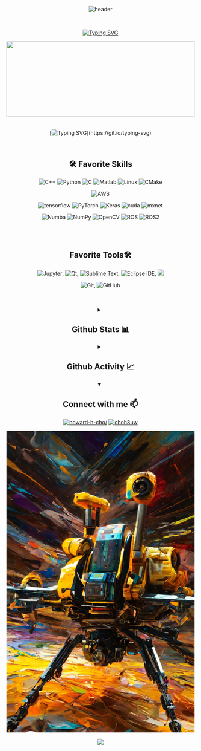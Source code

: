 <div align="center">

![header](https://capsule-render.vercel.app/api?type=waving&color=auto&height=100&section=header&text=Howard%20Cho%20🔭&fontSize=40&animation=twinkling)
  
<br>

[![Typing SVG](https://readme-typing-svg.demolab.com?font=Fira+Code&pause=1000&color=30FFB4&center=true&width=635&lines=%3C%2F%3EI'M+A%3C%5C%3E;Robotics+Research+Software+Engineering)](https://git.io/typing-svg)

<img src="https://media.giphy.com/media/dWesBcTLavkZuG35MI/giphy.gif" width="500" height="200"/>

<br>

<br>

[![Typing SVG](https://readme-typing-svg.demolab.com?font=Libre+Baskerville&weight=700&size=22&duration=1800&pause=1&color=71706F&center=true&multiline=true&repeat=false&width=1400&height=200&lines=Engineering+is+a+rigorous+field+that+continually+drives+me+to+exceed+my+best+performance.+;+;I+relish+the+process+of+troubleshooting+and+providing+solutions.+;+;The+journey+of+dissecting+intricate+problems+and+devising+their+solutions+fascinates+me%2C+;+;as+my+creative+inputs+take+shape+into+a+final+product+that+its+users+find+invaluable+and+enjoyable+to+use.)](https://git.io/typing-svg)

<br>

## 🛠️ Favorite Skills

![C++](https://img.shields.io/badge/C%2B%2B-00599C?style=flat-square&logo=c%2B%2B&logoColor=white)
![Python](https://img.shields.io/badge/Python-14354C?style=flat-square&logo=python&logoColor=white)
![C](https://img.shields.io/badge/C-%2300599C.svg?style=flat-square&logo=C&logoColor=white)
![Matlab](https://img.shields.io/badge/MATLAB-%2300299C.svg?style=flat&logoColor=white) ![Linux](https://img.shields.io/badge/Linux-FCC624?style=flat&logo=linux&logoColor=black)
 ![CMake](https://img.shields.io/badge/CMake-064F8C?style=flat&logo=cmake&logoColor=white)
 
  ![AWS](https://img.shields.io/badge/Amazon%20AWS-232F3E?style=flat&logo=Amazon%20AWS&logoColor=white)

<!-- ### Library🌠 -->
![tensorflow](https://img.shields.io/badge/TensorFlow-FF6F00?style=flat&logo=tensorflow&logoColor=white) ![PyTorch](https://img.shields.io/badge/PyTorch-EE4C2C?style=flat&logo=PyTorch&logoColor=white) ![Keras](https://img.shields.io/badge/Keras-D00000?style=flat&logo=Keras&logoColor=white) ![cuda](https://img.shields.io/badge/NVIDIA-CUDA-76B900?style=flat&logo=nvidia&logoColor=white) 
![mxnet](https://img.shields.io/badge/mxnet-%20-blue)
  
  ![Numba](https://img.shields.io/badge/Numba-00A3E0?style=flat&logo=Numba&logoColor=white) ![NumPy](https://img.shields.io/badge/NumPy-013243?style=flat-square&logo=NumPy&logoColor=white)
![OpenCV](https://img.shields.io/badge/OpenCV-27338e?style=flat&for-the-badge&logo=OpenCV&logoColor=white)
![ROS](https://img.shields.io/static/v1?style=flat&for-the-badge&message=ROS&color=22312E&logo=ROS&logoColor=FFFFFF&label=)
![ROS2](https://img.shields.io/static/v1?style=flat&for-the-badge&message=ROS2&color=22315E&logo=ROS&logoColor=FFFFFF&label=)

<!-- ![ROS](https://img.shields.io/badge/ros-%230A0FF9.svg?style=for-the-badge&logo=ros&logoColor=white) -->
<br><br>
## Favorite Tools🛠️
<!-- ### IDE -->
![Jupyter](https://img.shields.io/badge/Jupyter-F37626?style=flat-square&logo=Jupyter&logoColor=white), ![Qt](https://img.shields.io/badge/Qt-41CD52?style=flat&logo=qt&logoColor=white), ![Sublime Text](https://img.shields.io/badge/sublime_text-%23575757.svg?&style=flat&logo=sublime-text&logoColor=important), ![Eclipse IDE](https://img.shields.io/badge/Eclipse%20IDE-2C2255?style=flat-square&logo=Eclipse-IDE&logoColor=white), <img src="https://img.shields.io/badge/Visual%20Studio%20Code-007ACC?style=flat&logo=Visual%20Studio%20Code&logoColor=white">

<!-- , ![Visual Studio Code](https://img.shields.io/badge/Visual%20Studio%20Code-007ACC?style=flat-square&logo=Visual-Studio-Code&logoColor=white) -->

<!-- ### Version Control -->
![Git](https://img.shields.io/badge/Git-F05032?style=flat-square&logo=Git&logoColor=white), ![GitHub](https://img.shields.io/badge/GitHub-181717?style=flat-square&logo=GitHub&logoColor=white)
<!-- <br><br>
## LeetCode📈
![Leetcode Stats](https://leetcard.jacoblin.cool/choh08?theme=dark)
## Github Stats 📊 
![Howard's GitHub stats](https://github-readme-stats.vercel.app/api?username=bmaxdk&show_icons=true&theme=dark)
![Howard's GitHub stats](https://github-readme-streak-stats.herokuapp.com/?user=bmaxdk&show_icons=true&theme=dark) 
![Leetcode Stats](https://leetcard.jacoblin.cool/choh08?theme=dark?ext=heatmap)
![Leetcode Stats](https://leetcard.jacoblin.cool/choh08?ext=heatmap)
 -->
</div>
<div align="center">
<br><br>
<details> 
  <summary><h2>Github Stats 📊</h2></summary>

  <a href="https://github.com/bmaxdk/github-readme-stats"><img alt="Howard's Github Stats" src="https://github-readme-stats.vercel.app/api?username=bmaxdk&show_icons=true&theme=dark" height="192px"/></a>
  
  <a href="https://github.com/bmaxdk/github-readme-stats"><img alt="Howard's Top Languages" src="https://github-readme-streak-stats.herokuapp.com/?user=bmaxdk&show_icons=true&theme=dark" height="192px"/></a>

  
  <a href="https://github.com/bmaxdk/github-readme-activity-graph"><img alt="Howard's Leetcode Activity Graph" src="https://leetcard.jacoblin.cool/choh8uw?ext=heatmap" /></a>

</details>

<details> 
  <summary><h2>Github Activity 📈</h2></summary>

  <a href="https://github.com/bmaxdk/github-readme-stats"><img alt="Howard's Github Stats" src="https://github-readme-stats.vercel.app/api/?username=bmaxdk&show_icons=true&include_all_commits=true&count_private=true&theme=react&hide_border=true&bg_color=1F222E&title_color=F85D7F&icon_color=F8D866" height="192px"/></a>
  
  <a href="https://github.com/bmaxdk/github-readme-stats"><img alt="Howard's Top Languages" src="https://github-readme-stats.vercel.app/api/top-langs/?username=bmaxdk&langs_count=8&layout=compact&theme=react&hide_border=true&bg_color=1F222E&title_color=F85D7F&icon_color=F8D866&hide=Jupyter%20Notebook,Roff" height="192px"/></a>

  
  <a href="https://github.com/bmaxdk/github-readme-activity-graph"><img alt="Howard's Activity Graph" src="https://github-readme-activity-graph.vercel.app/graph/?username=bmaxdk&bg_color=1F222E&color=F8D866&line=F85D7F&point=FFFFFF&hide_border=true" /></a>

</details>

<!--   <img src="https://komarev.com/ghpvc/?username=bmaxdk&style=flat-square&color=blue" alt=""/> -->
<!-- ![Leetcode Stats](https://leetcard.jacoblin.cool/choh08?ext=heatmap) -->
<!-- ![Top Langs](https://github-readme-stats.vercel.app/api/top-langs/?username=bmaxdk&layout=compact&hide=csharp) -->
<!--
**bmaxdk/bmaxdk** is a ✨ _special_ ✨ repository because its `README.md` (this file) appears on your GitHub profile.

Here are some ideas to get you started:

- 🔭 I’m currently working on ...
- 🌱 I’m currently learning ...
- 👯 I’m looking to collaborate on ...
- 🤔 I’m looking for help with ...
- 💬 Ask me about ...
- 📫 How to reach me: ...
- 😄 Pronouns: ...
- ⚡ Fun fact: ...

### Traffic📈
[![Top Langs](https://github-readme-stats.vercel.app/api/top-langs/?username=bmaxdk&layout=compact)](https://github.com/anuraghazra/github-readme-stats)
![credit_card Github Profile Summary Card top](https://github-profile-summary-cards.vercel.app/api/cards/profile-details?username=bmaxdk&theme=vue)
![trophy Trophy Stats top](https://github-profile-trophy.vercel.app/?username=bmaxdk)
![stopwatch Streak Stats top](https://github-readme-streak-stats.herokuapp.com/?user=bmaxdk)
![Activity Graph](https://activity-graph.herokuapp.com/graph?username=bmaxdk&theme=minimal)
-->
<!--   <img src="https://capsule-render.vercel.app/api?type=waving&color=auto&height=100&section=footer"> -->
<details open> 
  <summary><h2>Connect with me 📫</h2></summary>
  <p align="center">
  <a href="https://linkedin.com/in/howard-h-cho/" target="blank"><img align="center" src="https://raw.githubusercontent.com/rahuldkjain/github-profile-readme-generator/master/src/images/icons/Social/linked-in-alt.svg" alt="howard-h-cho/" height="30" width="40" /></a>
  <a href="https://www.leetcode.com/choh8uw" target="blank"><img align="center" src="https://raw.githubusercontent.com/rahuldkjain/github-profile-readme-generator/master/src/images/icons/Social/leet-code.svg" alt="choh8uw" height="30" width="40" /></a>
  <p><img src="https://github.com/bmaxdk/ROS2-Nav2-with-SLAM-and-Navigation/blob/main/image/drone1.png" alt="foo bar" title="train &amp; tracks" width="500" /></p>

  </p>
</details>

  <img src="https://capsule-render.vercel.app/api?type=waving&color=auto&height=100&section=footer">

</div>
